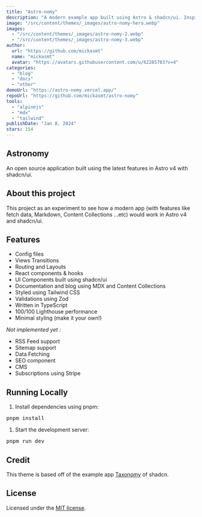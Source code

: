 ```yaml
---
title: "Astro-nomy"
description: "A modern example app built using Astro & shadcn/ui. Inspired by Taxonomy."
image: "/src/content/themes/_images/astro-nomy-hero.webp"
images:
  - "/src/content/themes/_images/astro-nomy-2.webp"
  - "/src/content/themes/_images/astro-nomy-3.webp"
author:
  url: "https://github.com/mickasmt"
  name: "mickasmt"
  avatar: "https://avatars.githubusercontent.com/u/62285783?v=4"
categories:
  - "blog"
  - "docs"
  - "other"
demoUrl: "https://astro-nomy.vercel.app/"
repoUrl: "https://github.com/mickasmt/astro-nomy"
tools:
  - "alpinejs"
  - "mdx"
  - "tailwind"
publishDate: "Jan 8, 2024"
stars: 154
---
```


<h2>Astronomy</h2>
<p>An open source application built using the latest features in Astro v4 with shadcn/ui.</p>
<h2>About this project</h2>
<p>
  This project as an experiment to see how a modern app (with features like fetch data, Markdown,
  Content Collections ...etc) would work in Astro v4 and shadcn/ui.
</p>
<h2>Features</h2>
<ul>
  <li>Config files</li>
  <li>Views Transitions</li>
  <li>Routing and Layouts</li>
  <li>React components &amp; hooks</li>
  <li>UI Components built using&nbsp;shadcn/ui</li>
  <li>Documentation and blog using&nbsp;MDX&nbsp;and&nbsp;Content Collections</li>
  <li>Styled using&nbsp;Tailwind CSS</li>
  <li>Validations using&nbsp;Zod</li>
  <li>Written in&nbsp;TypeScript</li>
  <li>100/100 Lighthouse performance</li>
  <li>Minimal styling (make it your own!)</li>
</ul>
<p><em>Not implemented yet :</em></p>
<ul>
  <li>RSS Feed support</li>
  <li>Sitemap support</li>
  <li>Data Fetching</li>
  <li>SEO component</li>
  <li>CMS</li>
  <li>Subscriptions using&nbsp;Stripe</li>
</ul>
<h2>Running Locally</h2>
<ol>
  <li>Install dependencies using pnpm:</li>
</ol>
<pre>pnpm install</pre>
<ol>
  <li>Start the development server:</li>
</ol>
<pre>pnpm run dev</pre>
<h2>Credit</h2>
<p>
  This theme is based off of the example app&nbsp;<a href="https://tx.shadcn.com/">Taxonomy</a
  >&nbsp;of shadcn.
</p>
<h2>License</h2>
<p>
  Licensed under the&nbsp;<a href="https://github.com/mickasmt/astro-nomy/blob/main/LICENSE.md"
    >MIT license</a
  >.
</p>
